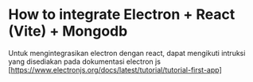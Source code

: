 # How to integrate Electron + React (Vite) + Mongodb

Untuk mengintegrasikan electron dengan react, dapat mengikuti intruksi yang disediakan pada dokumentasi electron js [https://www.electronjs.org/docs/latest/tutorial/tutorial-first-app] 
